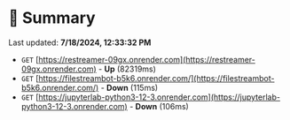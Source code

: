 # 📖 Summary
Last updated: **7/18/2024, 12:33:32 PM**

- `GET` [https://restreamer-09gx.onrender.com](https://restreamer-09gx.onrender.com) - **Up** (82319ms)
- `GET` [https://filestreambot-b5k6.onrender.com/](https://filestreambot-b5k6.onrender.com/) - **Down** (115ms)
- `GET` [https://jupyterlab-python3-12-3.onrender.com](https://jupyterlab-python3-12-3.onrender.com) - **Down** (106ms)
